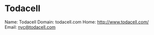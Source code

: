 
# Todacell

Name: Todacell
Domain: todacell.com
Home: http://www.todacell.com/
Email: nyc@todacell.com
